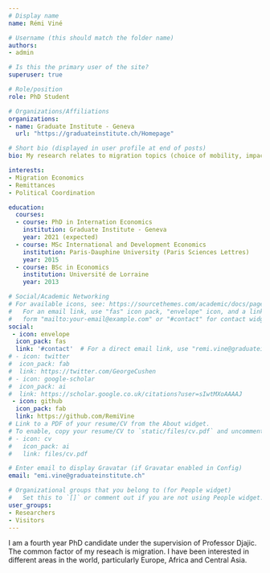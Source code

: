 ```yaml
---
# Display name
name: Rémi Viné

# Username (this should match the folder name)
authors:
- admin

# Is this the primary user of the site?
superuser: true

# Role/position
role: PhD Student

# Organizations/Affiliations
organizations:
- name: Graduate Institute - Geneva
  url: "https://graduateinstitute.ch/Homepage"

# Short bio (displayed in user profile at end of posts)
bio: My research relates to migration topics (choice of mobility, impact of remittances on the left behind, the costs of transferring money, etc.).

interests:
- Migration Economics
- Remittances
- Political Coordination

education:
  courses:
  - course: PhD in Internation Economics
    institution: Graduate Institute - Geneva
    year: 2021 (expected)
  - course: MSc International and Development Economics
    institution: Paris-Dauphine University (Paris Sciences Lettres)
    year: 2015
  - course: BSc in Economics
    institution: Université de Lorraine
    year: 2013

# Social/Academic Networking
# For available icons, see: https://sourcethemes.com/academic/docs/page-builder/#icons
#   For an email link, use "fas" icon pack, "envelope" icon, and a link in the
#   form "mailto:your-email@example.com" or "#contact" for contact widget.
social:
 - icon: envelope
  icon_pack: fas
  link: '#contact'  # For a direct email link, use "remi.vine@graduateinstitute.ch".
# - icon: twitter
#  icon_pack: fab
#  link: https://twitter.com/GeorgeCushen
# - icon: google-scholar
#  icon_pack: ai
#  link: https://scholar.google.co.uk/citations?user=sIwtMXoAAAAJ
 - icon: github
  icon_pack: fab
  link: https://github.com/RemiVine
# Link to a PDF of your resume/CV from the About widget.
# To enable, copy your resume/CV to `static/files/cv.pdf` and uncomment the lines below.
# - icon: cv
#   icon_pack: ai
#   link: files/cv.pdf

# Enter email to display Gravatar (if Gravatar enabled in Config)
email: "emi.vine@graduateinstitute.ch"

# Organizational groups that you belong to (for People widget)
#   Set this to `[]` or comment out if you are not using People widget.
user_groups:
- Researchers
- Visitors
---
```


I am a fourth year PhD candidate under the supervision of Professor Djajic. The common factor of my reseach is migration. I have been interested in different areas in the world, particularly Europe, Africa and Central Asia.
